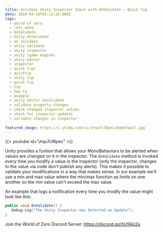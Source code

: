 ```yaml
---
title: Validate Unity Inspector Input with OnValidate - Quick Tip
date: 2019-04-16T05:12:28.000Z
tags:
  - world of zero
  - lets make
  - OnValidate
  - Unity OnValidate
  - on validate
  - unity validate
  - unity inspector
  - unity (game engine)
  - unity editor
  - inspector
  - quick tips
  - quicktip
  - unity tip
  - quick tip
  - tip
  - how to
  - example
  - unity editor onvalidate
  - validate property changes
  - check changed inspector values
  - check for inspector updates
  - variable changes in inspector
  
featured_image: https://i.ytimg.com/vi/Jrqu7clRpec/mqdefault.jpg
---
```


{{< youtube id="Jrqu7clRpec" >}}

Unity provides a funtion that allows your MonoBehaviors to be alerted when values are changed on it in the inspector. The `OnValidate` method is invoked every time you modify a value in the inspector (only the inspector, changes to the value via code don't publish any alerts). This makes it possible to validate your modifications in a way that makes sense. In our example we'll use a min and max value where the min/max function as limits on one another so the min value can't exceed the max value.

An example that logs a notification every time you modify the value might look like this:

```csharp
public void OnValidate() {
   Debug.Log("The Unity Inspector Has Detected an Update");
}
```

Join the World of Zero Discord Server: https://discord.gg/hU5Kq2u